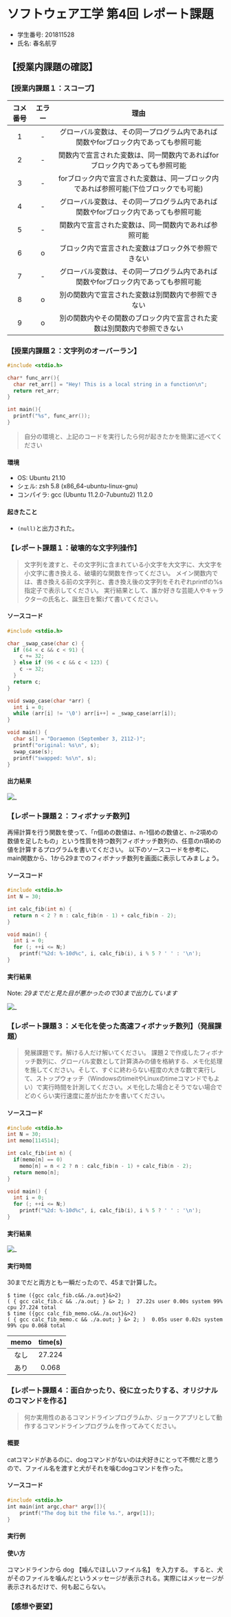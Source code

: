 <!-- markdownlint-disable MD024 -->
# ソフトウェア工学 第4回 レポート課題

- 学生番号: 201811528
- 氏名: 春名航亨

## 【授業内課題の確認】

### 【授業内課題１：スコープ】

| コメ番号 | エラー |                                         理由                                          |
| :------: | :----: | :-----------------------------------------------------------------------------------: |
|    1     |   -    |  グローバル変数は、その同一プログラム内であれば関数やforブロック内であっても参照可能  |
|    2     |   -    |      関数内で宣言された変数は、同一関数内であればforブロック内であっても参照可能      |
|    3     |   -    | forブロック内で宣言された変数は、同一ブロック内であれば参照可能(下位ブロックでも可能) |
|    4     |   -    |  グローバル変数は、その同一プログラム内であれば関数やforブロック内であっても参照可能  |
|    5     |   -    |                 関数内で宣言された変数は、同一関数内であれば参照可能                  |
|    6     |   o    |                 ブロック内で宣言された変数はブロック外で参照できない                  |
|    7     |   -    |  グローバル変数は、その同一プログラム内であれば関数やforブロック内であっても参照可能  |
|    8     |   o    |                  別の関数内で宣言された変数は別関数内で参照できない                   |
|    9     |   o    |       別の関数内やその関数のブロック内で宣言された変数は別関数内で参照できない        |

### 【授業内課題２：文字列のオーバーラン】

```c
#include <stdio.h>

char* func_arr(){
  char ret_arr[] = "Hey! This is a local string in a function\n";
  return ret_arr;
}

int main(){
  printf("%s", func_arr());
}
```

>自分の環境と、上記のコードを実行したら何が起きたかを簡潔に述べてください

#### 環境

- OS: Ubuntu 21.10
- シェル: zsh 5.8 (x86_64-ubuntu-linux-gnu)
- コンパイラ: gcc (Ubuntu 11.2.0-7ubuntu2) 11.2.0

#### 起きたこと

- `(null)`と出力された。

### 【レポート課題１：破壊的な文字列操作】

>文字列を渡すと、その文字列に含まれている小文字を大文字に、大文字を小文字に書き換える、破壊的な関数を作ってください。
>メイン関数内では、書き換える前の文字列と、書き換え後の文字列をそれぞれprintfの%s指定子で表示してください。
>実行結果として、誰か好きな芸能人やキャラクターの氏名と、誕生日を繋げて書いてください。

#### ソースコード

```c
#include <stdio.h>

char _swap_case(char c) {
  if (64 < c && c < 91) {
    c += 32;
  } else if (96 < c && c < 123) {
    c -= 32;
  }
  return c;
}

void swap_case(char *arr) {
  int i = 0;
  while (arr[i] != '\0') arr[i++] = _swap_case(arr[i]);
}

void main() {
  char s[] = "Doraemon (September 3, 2112-)";
  printf("original: %s\n", s);
  swap_case(s);
  printf("swapped: %s\n", s);
}
```

#### 出力結果

![_](img/2021-10-29-21-40-46.png)

### 【レポート課題２：フィボナッチ数列】

再帰計算を行う関数を使って、「n個めの数値は、n-1個めの数値と、n-2項めの数値を足したもの」という性質を持つ数列フィボナッチ数列の、任意のn項めの値を計算するプログラムを書いてください。
以下のソースコードを参考に、main関数から、1から29までのフィボナッチ数列を画面に表示してみましょう。

#### ソースコード

```c
#include <stdio.h>
int N = 30;

int calc_fib(int n) {
  return n < 2 ? n : calc_fib(n - 1) + calc_fib(n - 2);
}

void main() {
  int i = 0;
  for (; ++i <= N;)
    printf("%2d: %-10d%c", i, calc_fib(i), i % 5 ? ' ' : '\n');
}
```

#### 実行結果

Note: *29までだと見た目が悪かったので30まで出力しています*

![_](img/2021-10-29-21-58-29.png)

### 【レポート課題３：メモ化を使った高速フィボナッチ数列】（発展課題）

>発展課題です。解ける人だけ解いてください。
>課題２で作成したフィボナッチ数列に、グローバル変数として計算済みの値を格納する、メモ化処理を施してください。そして、すぐに終わらない程度の大きな数で実行して、ストップウォッチ（WindowsのtimeitやLinuxのtimeコマンドでもよい）で実行時間を計測してください。メモ化した場合とそうでない場合でどのくらい実行速度に差が出たかを書いてください。

#### ソースコード

```c
#include <stdio.h>
int N = 30;
int memo[114514];

int calc_fib(int n) {
  if(memo[n] == 0)
    memo[n] = n < 2 ? n : calc_fib(n - 1) + calc_fib(n - 2);
  return memo[n];
}

void main() {
  int i = 0;
  for (; ++i <= N;)
    printf("%2d: %-10d%c", i, calc_fib(i), i % 5 ? ' ' : '\n');
}
```

#### 実行結果

![_](img/2021-10-29-22-55-08.png)

#### 実行時間

30までだと両方とも一瞬だったので、45まで計算した。

```shellsession
$ time ({gcc calc_fib.c&&./a.out}&>2)
( { gcc calc_fib.c && ./a.out; } &> 2; )  27.22s user 0.00s system 99% cpu 27.224 total
$ time ({gcc calc_fib_memo.c&&./a.out}&>2)
( { gcc calc_fib_memo.c && ./a.out; } &> 2; )  0.05s user 0.02s system 99% cpu 0.068 total
```

| memo  | time(s) |
| :---: | :-----: |
| なし  | 27.224  |
| あり  |  0.068  |

### 【レポート課題４：面白かったり、役に立ったりする、オリジナルのコマンドを作る】

>何か実用性のあるコマンドラインプログラムか、ジョークアプリとして動作するコマンドラインプログラムを作ってみてください。

#### 概要

catコマンドがあるのに、dogコマンドがないのは犬好きにとって不憫だと思うので、ファイル名を渡すと犬がそれを噛むdogコマンドを作った。

#### ソースコード

```c
#include <stdio.h>
int main(int argc,char* argv[]){
    printf("The dog bit the file %s.", argv[1]);
}
```

#### 実行例

#### 使い方

コマンドラインから
dog 【噛んでほしいファイル名】
を入力する。
すると、犬がそのファイルを噛んだというメッセージが表示される。実際にはメッセージが表示されるだけで、何も起こらない。

### 【感想や要望】

